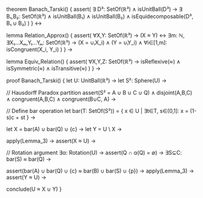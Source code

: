 theorem Banach_Tarski() {
  assert(
    ∃ D³: SetOf(ℝ³) ∧ isUnitBall(D³) →
    ∃ B₁,B₂: SetOf(ℝ³) ∧ isUnitBall(B₁) ∧ isUnitBall(B₂) ∧ 
    isEquidecomposable(D³, B₁ ∪ B₂)
  )
} ↔

lemma Relation_Approx() {
  assert(
    ∀X,Y: SetOf(ℝ³) →
    (X ≈ Y) ↔ 
    ∃m: ℕ, ∃X₁...Xₘ,Y₁...Yₘ: SetOf(ℝ³) →
    (X = ∪ᵢX_i) ∧ (Y = ∪ᵢY_i) ∧
    ∀i∈[1,m]: isCongruent(X_i, Y_i)
  )
} →

lemma Equiv_Relation() {
  assert(
    ∀X,Y,Z: SetOf(ℝ³) →
    isReflexive(≈) ∧ isSymmetric(≈) ∧ isTransitive(≈)
  )
} →

proof Banach_Tarski() {
  let U: UnitBall(ℝ³) →
  let S²: Sphere(U) →
  
  // Hausdorff Paradox partition
  assert(S² = A ∪ B ∪ C ∪ Q) ∧
  disjoint(A,B,C) ∧
  congruent(A,B,C) ∧
  congruent(B∪C, A) →

  // Define bar operation
  let bar(T: SetOf(S²)) = {
    x ∈ U | ∃t∈T, s∈(0,1]: x = (1-s)c + st
  } →

  let X = bar(A) ∪ bar(Q) ∪ {c} →
  let Y = U \ X →

  apply(Lemma_3) →
  assert(X ≈ U) →
  
  // Rotation argument
  ∃α: Rotation(U) →
  assert(Q ∩ α(Q) = ∅) →
  ∃S⊆C: bar(S) ≈ bar(Q) →
  
  assert(bar(A) ∪ bar(Q) ∪ {c} ≈ bar(B) ∪ bar(S) ∪ {p}) →
  apply(Lemma_3) →
  assert(Y ≈ U) →
  
  conclude(U ≈ X ∪ Y)
}